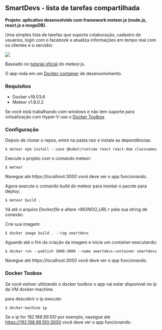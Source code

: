 ## SmartDevs - lista de tarefas compartilhada
**Projeto: aplicativo desenvolvido com framework meteor.js (node.js, react.js e mogoDB).**


Uma simples lista de tarefas que suporta colaboração, cadastro de usuarios, login com o facebook e atualiza informações em tempo real com os clientes e o servidor.

![](smartdevs.png)

Baseado no [ tutorial oficial](https://www.meteor.com/tutorials/react/creating-an-app) do meteor.js.

O app roda em um [ Docker container](https://www.docker.com/get-started) de desenvolvimento.
### Requisitos
* Docker v19.03.6
* Meteor v1.8.0.2

Se você está trabalhando com windows e não tem suporte para virtualização com Hyper-V use o [Docker Toolbox](https://docs.docker.com/toolbox/toolbox_install_windows/)
### Configuração

Depois de clonar o repos, entre na pasta raiz e instale as dependências:
```console
$ meteor npm install --save @babel/runtime react react-dom classnames
```
Execute o projeto com o comando meteor:
```console
$ meteor 
```
Navegue até https://localhost:3000 você deve ver o app funcionando.

Agora execute o comando build do meteor para montar o pacote para deploy:
```console
$ meteor build . 
```
Vá até o arquivo *Dockerfile* e altere *<MONGO_URL>* pela sua string de conexão.

Crie sua imagem:
```console
$ docker image build . --tag smartdevs
```

Aguarde até o fim da criação da imagem e inicie um *container* executando:
```
$ docker run --publish 3000:3000 --name smartdevs-container smartdevs
```
Navegue até https://localhost:3000 você deve ver o app funcionando.

### Docker Toobox
Se você estiver utilizando o docker toolbox o app vai estar disponível no ip da VM docker-machine.

para descobrir o ip execute:
```console
$ docker-machine ip
```
Se o ip for *192.168.99.100* por exemplo, navegue até https://192.168.99.100:3000 você deve ver o app funcionando.



